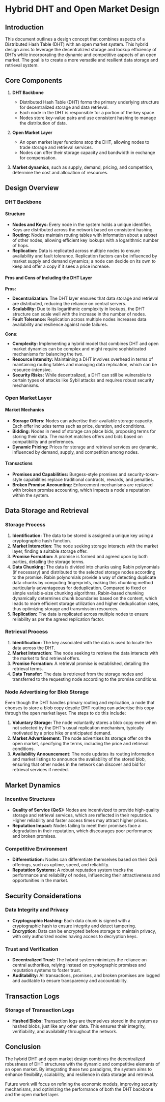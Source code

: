 # Hybrid DHT and Open Market Design

## Introduction

This document outlines a design concept that combines aspects of a Distributed Hash Table (DHT) with an open market system. This hybrid design aims to leverage the decentralized storage and lookup efficiency of DHTs while incorporating the dynamic and competitive aspects of an open market. The goal is to create a more versatile and resilient data storage and retrieval system.

## Core Components

1. **DHT Backbone**
   - Distributed Hash Table (DHT) forms the primary underlying structure for decentralized storage and data retrieval.
   - Each node in the DHT is responsible for a portion of the key space.
   - Nodes store key-value pairs and use consistent hashing to manage the distribution of data.

2. **Open Market Layer**
   - An open market layer functions atop the DHT, allowing nodes to trade storage and retrieval services.
   - Nodes can offer their storage capacity and bandwidth in exchange for compensation.

3. **Market dynamics**, such as supply, demand, pricing, and competition, determine the cost and allocation of resources.

## Design Overview

### DHT Backbone

#### Structure
- **Nodes and Keys:** Every node in the system holds a unique identifier. Keys are distributed across the network based on consistent hashing.
- **Routing:** Nodes maintain routing tables with information about a subset of other nodes, allowing efficient key lookups with a logarithmic number of hops.
- **Replication:** Data is replicated across multiple nodes to ensure availability and fault tolerance. Replication factors can be influenced by market supply and demand dynamics; a node can decide on its own to keep and offer a copy if it sees a price increase.

#### Pros and Cons of Including the DHT Layer

**Pros:**
- **Decentralization:** The DHT layer ensures that data storage and retrieval are distributed, reducing the reliance on central servers.
- **Scalability:** Due to its logarithmic complexity in lookups, the DHT structure can scale well with the increase in the number of nodes.
- **Fault Tolerance:** Replication across multiple nodes increases data availability and resilience against node failures.

**Cons:**
- **Complexity:** Implementing a hybrid model that combines DHT and open market dynamics can be complex and might require sophisticated mechanisms for balancing the two.
- **Resource Intensity:** Maintaining a DHT involves overhead in terms of maintaining routing tables and managing data replication, which can be resource-intensive.
- **Security Risks:** While decentralized, a DHT can still be vulnerable to certain types of attacks like Sybil attacks and requires robust security mechanisms.

### Open Market Layer

#### Market Mechanics
- **Storage Offers:** Nodes can advertise their available storage capacity. Each offer includes terms such as price, duration, and conditions.
- **Bidding:** Nodes in need of storage can place bids, proposing terms for storing their data. The market matches offers and bids based on compatibility and preferences.
- **Dynamic Pricing:** Prices for storage and retrieval services are dynamic, influenced by demand, supply, and competition among nodes.

#### Transactions
- **Promises and Capabilities:** Burgess-style promises and security-token-style capabilities replace traditional contracts, rewards, and penalties.
- **Broken Promise Accounting:** Enforcement mechanisms are replaced with broken promise accounting, which impacts a node's reputation within the system.

## Data Storage and Retrieval

### Storage Process
1. **Identification:** The data to be stored is assigned a unique key using a cryptographic hash function.
2. **Market Interaction:** The node seeking storage interacts with the market layer, finding a suitable storage offer.
3. **Promise Formation:** A promise is formed and agreed upon by both parties, detailing the storage terms.
4. **Data Chunking:** The data is divided into chunks using Rabin polynomials (if necessary) and distributed to the selected storage nodes according to the promise. Rabin polynomials provide a way of detecting duplicate data chunks by computing fingerprints, making this chunking method particularly advantageous for deduplication. Compared to fixed or simple variable-size chunking algorithms, Rabin-based chunking dynamically determines chunk boundaries based on the content, which leads to more efficient storage utilization and higher deduplication rates, thus optimizing storage and transmission resources.
5. **Replication:** The data is replicated across multiple nodes to ensure reliability as per the agreed replication factor.

### Retrieval Process
1. **Identification:** The key associated with the data is used to locate the data across the DHT.
2. **Market Interaction:** The node seeking to retrieve the data interacts with the market to find retrieval offers.
3. **Promise Formation:** A retrieval promise is established, detailing the retrieval terms.
4. **Data Transfer:** The data is retrieved from the storage nodes and transferred to the requesting node according to the promise conditions.

### Node Advertising for Blob Storage

Even though the DHT handles primary routing and replication, a node that chooses to store a blob copy despite DHT routing can advertise this copy through the open market layer. The steps to do this include:

1. **Voluntary Storage:** The node voluntarily stores a blob copy even when not selected by the DHT's usual replication mechanism, typically motivated by a price hike or anticipated demand.
2. **Market Advertisement:** The node advertises its storage offer on the open market, specifying the terms, including the price and retrieval conditions.
3. **Availability Announcement:** The node updates its routing information and market listings to announce the availability of the stored blob, ensuring that other nodes in the network can discover and bid for retrieval services if needed.

## Market Dynamics

### Incentive Structures
- **Quality of Service (QoS):** Nodes are incentivized to provide high-quality storage and retrieval services, which are reflected in their reputation. Higher reliability and faster access times may attract higher prices.
- **Reputation Impact:** Nodes failing to meet their promises face a degradation in their reputation, which discourages poor performance and broken promises.

### Competitive Environment
- **Differentiation:** Nodes can differentiate themselves based on their QoS offerings, such as uptime, speed, and reliability.
- **Reputation Systems:** A robust reputation system tracks the performance and reliability of nodes, influencing their attractiveness and opportunities in the market.

## Security Considerations

### Data Integrity and Privacy
- **Cryptographic Hashing:** Each data chunk is signed with a cryptographic hash to ensure integrity and detect tampering.
- **Encryption:** Data can be encrypted before storage to maintain privacy, with only authorized nodes having access to decryption keys.

### Trust and Verification
- **Decentralized Trust:** The hybrid system minimizes the reliance on central authorities, relying instead on cryptographic promises and reputation systems to foster trust.
- **Auditability:** All transactions, promises, and broken promises are logged and auditable to ensure transparency and accountability.

## Transaction Logs

### Storage of Transaction Logs
- **Hashed Blobs:** Transaction logs are themselves stored in the system as hashed blobs, just like any other data. This ensures their integrity, verifiability, and availability throughout the network.

## Conclusion

The hybrid DHT and open market design combines the decentralized robustness of DHT structures with the dynamic and competitive elements of an open market. By integrating these two paradigms, the system aims to enhance flexibility, scalability, and resilience in data storage and retrieval.

Future work will focus on refining the economic models, improving security mechanisms, and optimizing the performance of both the DHT backbone and the open market layer.

